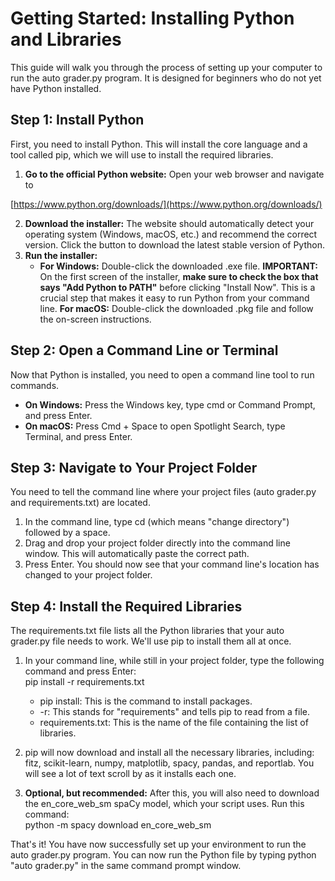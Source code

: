 # **Getting Started: Installing Python and Libraries**

This guide will walk you through the process of setting up your computer to run the auto grader.py program. It is designed for beginners who do not yet have Python installed.

## **Step 1: Install Python**

First, you need to install Python. This will install the core language and a tool called pip, which we will use to install the required libraries.

1. **Go to the official Python website:** Open your web browser and navigate to

 [https://www.python.org/downloads/](https://www.python.org/downloads/)

2. **Download the installer:** The website should automatically detect your operating system (Windows, macOS, etc.) and recommend the correct version. Click the button to download the latest stable version of Python.  
3. **Run the installer:**  
   * **For Windows:** Double-click the downloaded .exe file. **IMPORTANT:** On the first screen of the installer, **make sure to check the box that says "Add Python to PATH"** before clicking "Install Now". This is a crucial step that makes it easy to run Python from your command line.  **For macOS:** Double-click the downloaded .pkg file and follow the on-screen instructions.

## **Step 2: Open a Command Line or Terminal**

Now that Python is installed, you need to open a command line tool to run commands.

* **On Windows:** Press the Windows key, type cmd or Command Prompt, and press Enter.  
* **On macOS:** Press Cmd \+ Space to open Spotlight Search, type Terminal, and press Enter.

## **Step 3: Navigate to Your Project Folder**

You need to tell the command line where your project files (auto grader.py and requirements.txt) are located.

1. In the command line, type cd (which means "change directory") followed by a space.  
2. Drag and drop your project folder directly into the command line window. This will automatically paste the correct path.  
3. Press Enter. You should now see that your command line's location has changed to your project folder.

## **Step 4: Install the Required Libraries**

The requirements.txt file lists all the Python libraries that your auto grader.py file needs to work. We'll use pip to install them all at once.

1. In your command line, while still in your project folder, type the following command and press Enter:  
   pip install \-r requirements.txt

   * pip install: This is the command to install packages.  
   * \-r: This stands for "requirements" and tells pip to read from a file.  
   * requirements.txt: This is the name of the file containing the list of libraries.  
2. pip will now download and install all the necessary libraries, including: fitz, scikit-learn, numpy, matplotlib, spacy, pandas, and reportlab. You will see a lot of text scroll by as it installs each one.  
3. **Optional, but recommended:** After this, you will also need to download the en\_core\_web\_sm spaCy model, which your script uses. Run this command:  
   python \-m spacy download en\_core\_web\_sm

That's it\! You have now successfully set up your environment to run the auto grader.py program. You can now run the Python file by typing python "auto grader.py" in the same command prompt window.